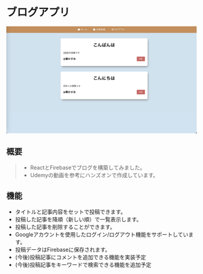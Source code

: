 # ブログアプリ

![alt text](image.png)

## 概要

> - ReactとFirebaseでブログを構築してみました。
> - Udemyの動画を参考にハンズオンで作成しています。

## 機能

- タイトルと記事内容をセットで投稿できます。
- 投稿した記事を降順（新しい順）で一覧表示します。
- 投稿した記事を削除することができます。
- Googleアカウントを使用したログイン/ログアウト機能をサポートしています。
- 投稿データはFirebaseに保存されます。
- (今後)投稿記事にコメントを追加できる機能を実装予定
- (今後)投稿記事をキーワードで検索できる機能を追加予定